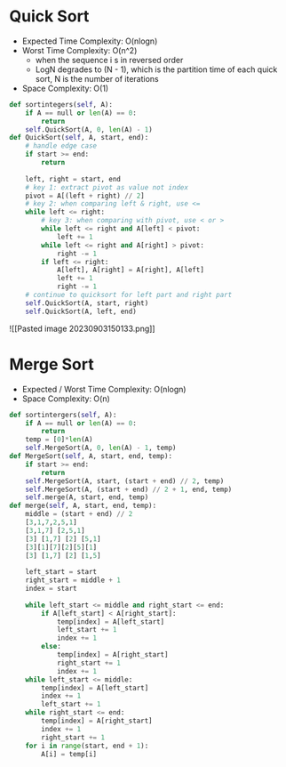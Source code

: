 # Quick Sort
- Expected Time Complexity: O(nlogn)
- Worst Time Complexity: O(n^2)
	- when the sequence i s in reversed order
	- LogN degrades to (N - 1), which is the partition time of each quick sort, N is the number of iterations
- Space Complexity: O(1)
```python
def sortintegers(self, A):
	if A == null or len(A) == 0:
		return
	self.QuickSort(A, 0, len(A) - 1)
def QuickSort(self, A, start, end):
	# handle edge case
	if start >= end:
		return
		
	left, right = start, end
	# key 1: extract pivot as value not index
	pivot = A[(left + right) // 2]
	# key 2: when comparing left & right, use <=
	while left <= right:
		# key 3: when comparing with pivot, use < or >
		while left <= right and A[left] < pivot:
			left += 1
		while left <= right and A[right] > pivot:
			right -= 1
		if left <= right:
			A[left], A[right] = A[right], A[left]
			left += 1
			right -= 1
	# continue to quicksort for left part and right part
	self.QuickSort(A, start, right)
	self.QuickSort(A, left, end)
```
![[Pasted image 20230903150133.png]]
# Merge Sort
- Expected  / Worst Time Complexity: O(nlogn)
- Space Complexity: O(n)
```python
def sortintergers(self, A):
	if A == null or len(A) == 0:
		return
	temp = [0]*len(A)
	self.MergeSort(A, 0, len(A) - 1, temp)
def MergeSort(self, A, start, end, temp):
	if start >= end:
		return
	self.MergeSort(A, start, (start + end) // 2, temp)
	self.MergeSort(A, (start + end) // 2 + 1, end, temp)
	self.merge(A, start, end, temp)
def merge(self, A, start, end, temp):
	middle = (start + end) // 2
	[3,1,7,2,5,1]
	[3,1,7] [2,5,1]
	[3] [1,7] [2] [5,1]
	[3][1][7][2][5][1]
	[3] [1,7] [2] [1,5]
   
	left_start = start
	right_start = middle + 1
	index = start
	
	while left_start <= middle and right_start <= end:
		if A[left_start] < A[right_start]:
			temp[index] = A[left_start]
			left_start += 1
			index += 1
		else:
			temp[index] = A[right_start]
			right_start += 1
			index += 1
	while left_start <= middle:
		temp[index] = A[left_start]
		index += 1
		left_start += 1
	while right_start <= end:
		temp[index] = A[right_start]
		index += 1
		right_start += 1
	for i in range(start, end + 1):
		A[i] = temp[i]
```